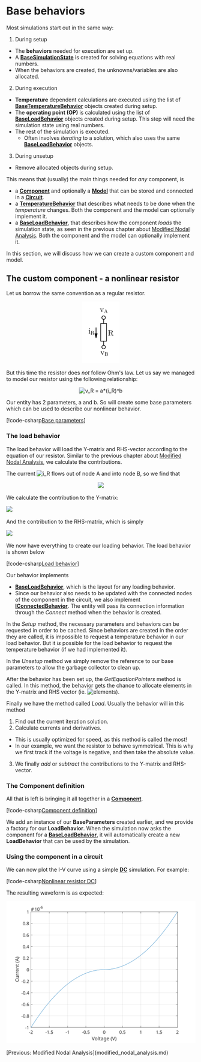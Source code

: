 # Base behaviors

Most simulations start out in the same way:
1. During setup
  - The **behaviors** needed for execution are set up.
  - A **[BaseSimulationState](xref:SpiceSharp.Simulations.BaseSimulationState)** is created for solving equations with real numbers.
  - When the behaviors are created, the unknowns/variables are also allocated.
2. During execution
  - **Temperature** dependent calculations are executed using the list of  **[BaseTemperatureBehavior](xref:SpiceSharp.Behaviors.BaseTemperatureBehavior)** objects created during setup.
  - The **operating point (OP)** is calculated using the list of  **[BaseLoadBehavior](xref:SpiceSharp.Behaviors.BaseLoadBehavior)** objects created during setup. This step will need the simulation state using real numbers.
  - The rest of the simulation is executed.
    - Often involves *iterating* to a solution, which also uses the same **[BaseLoadBehavior](xref:SpiceSharp.Behaviors.BaseLoadBehavior)** objects.
3. During unsetup
  - Remove allocated objects during setup.

This means that (usually) the main things needed for *any* component, is
- a **[Component](xref:SpiceSharp.Components.Component)** and optionally a **[Model](xref:SpiceSharp.Components.Model)** that can be stored and connected in a **[Circuit](xref:SpiceSharp.Circuit)**.
- a **[TemperatureBehavior](xref:SpiceSharp.Behaviors.BaseTemperatureBehavior)** that describes what needs to be done when the *temperature* changes. Both the component and the model can optionally implement it.
- a **[BaseLoadBehavior](xref:SpiceSharp.Behaviors.BaseLoadBehavior)**, that describes how the component *loads* the simulation state, as seen in the previous chapter about [Modified Nodal Analysis](modified_nodal_analysis.md). Both the component and the model can optionally implement it.

In this section, we will discuss how we can create a custom component and model.

## The custom component - a nonlinear resistor

Let us borrow the same convention as a regular resistor.

<p align="center"><img width="100px" src="images/example_circuit_mna_res.svg" alt="Resistor definition" /></p>

But this time the resistor does *not* follow Ohm's law. Let us say we managed to model our resistor using the following relationship:

<p align="center"><img src="https://latex.codecogs.com/gif.latex?v_R&space;=&space;a\cdot&space;(i_R)^b" alt="v_R = a*(i_R)^b" /></p>

Our entity has 2 parameters, a and b. So will create some base parameters which can be used to describe our nonlinear behavior.

[!code-csharp[Base parameters](../SpiceSharpTest/Examples/BaseParameters.cs)]

### The load behavior

The load behavior will load the Y-matrix and RHS-vector according to the equation of our resistor. Similar to the previous chapter about [Modified Nodal Analysis](modified_nodal_analysis.md), we calculate the contributions.

The current ![i_R](https://latex.codecogs.com/gif.latex?\inline&space;i_R) flows out of node A and into node B, so we find that

<p align="center"><img src="https://latex.codecogs.com/gif.latex?\begin{align*}&space;v_R&=v_A-v_B\\&space;f_A(...,v_A,...,v_B,...)&=&plus;i_R=\left(\frac{v_R}{a}\right)^{(1/b)}\\&space;f_B(...,v_A,...,v_B,...)&=-i_R=-\left(\frac{v_R}{a}\right)^{(1/b)}&space;\end{align*}" /></p>

We calculate the contribution to the Y-matrix:

<img src="https://latex.codecogs.com/gif.latex?\begin{align*}&space;Y_{A,A}&=\frac{\partial&space;f_A}{\partial&space;v_A}=\frac{1}{a}\left(\frac{v_R^{(k)}}{a}\right)^{\frac{1}{b}-1}&=&plus;g\\&space;Y_{A,B}&=\frac{\partial&space;f_A}{\partial&space;v_B}=-\frac{1}{a}\left(\frac{v_R^{(k)}}{a}\right)^{\frac{1}{b}-1}&=-g\\&space;Y_{B,A}&=\frac{\partial&space;f_B}{\partial&space;v_A}=-\frac{1}{a}\left(\frac{v_R^{(k)}}{a}\right)^{\frac{1}{b}-1}&=-g\\&space;Y_{B,B}&=\frac{\partial&space;f_B}{\partial&space;v_B}=\frac{1}{a}\left(\frac{v_R^{(k)}}{a}\right)^{\frac{1}{b}-1}&=&plus;g&space;\end{align*}" />

And the contribution to the RHS-matrix, which is simply

<img src="https://latex.codecogs.com/gif.latex?\begin{align*}&space;RHS_A&space;&=&space;&plus;\left((i_R)^{(k)}-g\cdot&space;v_R^{(k)}\right)\\&space;RHS_B&space;&=&space;-\left((i_R)^{(k)}-g\cdot&space;v_R^{(k)}\right)&space;\end{align*}" />

We now have everything to create our loading behavior. The load behavior is shown below

[!code-csharp[Load behavior](../SpiceSharpTest/Examples/LoadBehavior.cs)]

Our behavior implements
- **[BaseLoadBehavior](xref:SpiceSharp.Behaviors.BaseLoadBehavior)**, which is the layout for any loading behavior.
- Since our behavior also needs to be updated with the connected nodes of the component in the circuit, we also implement **[IConnectedBehavior](xref:SpiceSharp.Components.IConnectedBehavior)**. The entity will pass its connection information through the *Connect* method when the behavior is created.

In the *Setup* method, the necessary parameters and behaviors can be requested in order to be cached. Since behaviors are created in the order they are called, it is impossible to request a temperature behavior in our load behavior. But it *is* possible for the load behavior to request the temperature behavior (if we had implemented it).

In the *Unsetup* method we simply remove the reference to our base parameters to allow the garbage collector to clean up.

After the behavior has been set up, the *GetEquationPointers* method is called. In this method, the behavior gets the chance to allocate elements in the Y-matrix and RHS vector (ie. ![elements](https://latex.codecogs.com/gif.latex?\inline&space;Y_{A,A},&space;Y_{A,B},&space;Y_{B,A},&space;Y_{B,B},&space;RHS_A,&space;RHS_B)).

Finally we have the method called *Load*. Usually the behavior will in this method
1. Find out the current iteration solution.
2. Calculate currents and derivatives.
  - This is usually optimized for speed, as this method is called the most!
  - In our example, we want the resistor to behave symmetrical. This is why we first track if the voltage is negative, and then take the absolute value.
3. We finally *add* or *subtract* the contributions to the Y-matrix and RHS-vector.

### The Component definition

All that is left is bringing it all together in a **[Component](xref:SpiceSharp.Components.Component)**.

[!code-csharp[Component definition](../SpiceSharpTest/Examples/NonlinearResistor.cs)]

We add an instance of our **BaseParameters** created earlier, and we provide a factory for our **LoadBehavior**. When the simulation now asks the component for a **[BaseLoadBehavior](xref:SpiceSharp.Behaviors.BaseLoadBehavior)**, it will automatically create a new **LoadBehavior** that can be used by the simulation.

### Using the component in a circuit

We can now plot the I-V curve using a simple **[DC](xref:SpiceSharp.Simulations.DC)** simulation. For example:

[!code-csharp[Nonlinear resistor DC](../SpiceSharpTest/Examples/NonlinearResistorTests.cs#example_customcomponent_nonlinearresistor_test)]

The resulting waveform is as expected:

<p align="center"><img src="images/example_custommodel_nlres_graph.svg" alt="I-V curve" /></p>

<div class="pull-left">[Previous: Modified Nodal Analysis](modified_nodal_analysis.md)</div>
